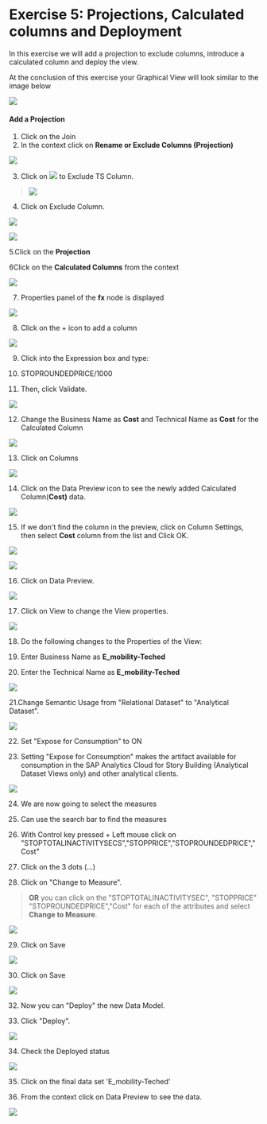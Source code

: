

# Exercise 5: Projections, Calculated columns and Deployment



In this exercise we will add a projection to exclude columns, introduce a calculated column and deploy the view.

At the conclusion of this exercise your Graphical View will look similar to the image below

![](Images/Projection_Calculatedcolumn_and_Deployment/image26.png)



#### **Add a Projection**

1.  Click on the Join
2.  In the context click on **Rename or Exclude Columns (Projection)**

![](Images/Projection_Calculatedcolumn_and_Deployment/image1.png)

3. Click on ![](Images/Projection_Calculatedcolumn_and_Deployment/image2.png) to Exclude TS Column.

> ![](Images/Projection_Calculatedcolumn_and_Deployment/image3.png)

4. Click on Exclude Column.

![](Images/Projection_Calculatedcolumn_and_Deployment/image4.png)

![](Images/Projection_Calculatedcolumn_and_Deployment/image5.png)

5.Click on the **Projection**

6Click on the **Calculated Columns** from the context

![](Images/Projection_Calculatedcolumn_and_Deployment/image6.png)

7. Properties panel of the **fx** node is displayed

![](Images/Projection_Calculatedcolumn_and_Deployment/image7.png)

8. Click on the + icon to add a column

![](Images/Projection_Calculatedcolumn_and_Deployment/image8.png)

9. Click into the Expression box and type:

10. STOPROUNDEDPRICE/1000

11. Then, click Validate.

![](Images/Projection_Calculatedcolumn_and_Deployment/image9.png)

12. Change the Business Name as **Cost** and Technical Name as **Cost** for the Calculated Column

![](Images/Projection_Calculatedcolumn_and_Deployment/image10.png)

13. Click on Columns

![](Images/Projection_Calculatedcolumn_and_Deployment/image11.png)

14. Click on the Data Preview icon to see the newly added Calculated Column(**Cost)** data.

![](Images/Projection_Calculatedcolumn_and_Deployment/image12.png)

15. If we don't find the column in the preview, click on Column Settings, then select **Cost** column from the list and Click OK.

![](Images/Projection_Calculatedcolumn_and_Deployment/image13.png)

![](Images/Projection_Calculatedcolumn_and_Deployment/image14.png)

16. Click on Data Preview.

![](Images/Projection_Calculatedcolumn_and_Deployment/image15.png)

17. Click on View to change the View properties.

![](Images/Projection_Calculatedcolumn_and_Deployment/image16.png)

18. Do the following changes to the Properties of the View:

19. Enter Business Name as **E_mobility-Teched**

20. Enter the Technical Name as **E_mobility-Teched**

![](Images/Projection_Calculatedcolumn_and_Deployment/image17.png)

21.Change Semantic Usage from "Relational Dataset" to "Analytical Dataset".

![](Images/Projection_Calculatedcolumn_and_Deployment/image18.png)

22. Set "Expose for Consumption" to ON

23. Setting "Expose for Consumption" makes the artifact available for consumption in the SAP Analytics Cloud for Story Building (Analytical Dataset Views only) and other analytical clients.

![](Images/Projection_Calculatedcolumn_and_Deployment/image19.png)

24. We are now going to select the measures

25. Can use the search bar to find the measures

26. With Control key pressed + Left mouse click on "STOPTOTALINACTIVITYSECS","STOPPRICE","STOPROUNDEDPRICE","Cost"

27. Click on the 3 dots (...)

28. Click on "Change to Measure".

> **OR** you can click on the "STOPTOTALINACTIVITYSEC", "STOPPRICE" "STOPROUNDEDPRICE","Cost" for each of the attributes and select **Change to Measure**.

![](Images/Projection_Calculatedcolumn_and_Deployment/image20.png)

29. Click on Save

![](Images/Projection_Calculatedcolumn_and_Deployment/image21.png)

30. Click on Save

![](Images/Projection_Calculatedcolumn_and_Deployment/image22.png)

32. Now you can "Deploy" the new Data Model.

33. Click "Deploy".

![](Images/Projection_Calculatedcolumn_and_Deployment/image23.png)

34. Check the Deployed status

![](Images/Projection_Calculatedcolumn_and_Deployment/image24.png)

35. Click on the final data set 'E_mobility-Teched'

36. From the context click on Data Preview to see the data.

![](Images/Projection_Calculatedcolumn_and_Deployment/image25.png)

